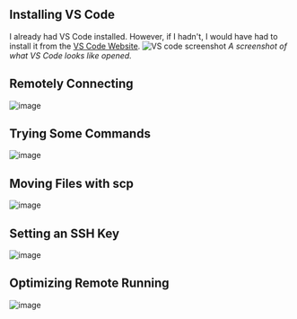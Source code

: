 ## Installing VS Code
I already had VS Code installed. However, if I hadn't, I would have had to install it from the [VS Code Website](https://code.visualstudio.com).
![VS code screenshot](https://user-images.githubusercontent.com/34292064/162668878-b45949ab-15bd-46bd-bfee-8d6847bf5d1a.png)
*A screenshot of what VS Code looks like opened.*

## Remotely Connecting
![image](https://user-images.githubusercontent.com/34292064/162669454-9aa178d0-c0af-4320-9046-19842e40dd39.png)


## Trying Some Commands
![image](https://user-images.githubusercontent.com/34292064/162669580-ba5f0836-6984-4f21-b395-2788b4522a49.png)


## Moving Files with scp
![image](https://user-images.githubusercontent.com/34292064/162669630-e71ed40a-3846-451b-bade-771ceff9beb4.png)


## Setting an SSH Key
![image](https://user-images.githubusercontent.com/34292064/162669739-13f1fdec-5b21-4f7b-92bb-6458de10ba42.png)


## Optimizing Remote Running
![image](https://user-images.githubusercontent.com/34292064/162669806-8d445b3f-4c28-4dec-9d3b-85375383e400.png)
